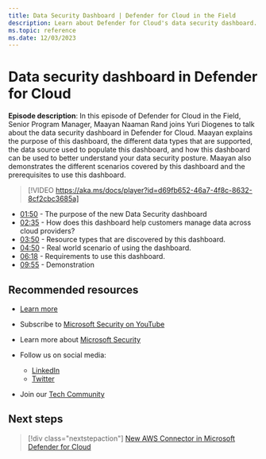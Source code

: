 ```yaml
---
title: Data Security Dashboard | Defender for Cloud in the Field 
description: Learn about Defender for Cloud's data security dashboard.
ms.topic: reference
ms.date: 12/03/2023
---
```


# Data security dashboard in Defender for Cloud

**Episode description**: In this episode of Defender for Cloud in the Field, Senior Program Manager, Maayan Naaman Rand joins Yuri Diogenes to talk about the data security dashboard in Defender for Cloud. Maayan explains the purpose of this dashboard, the different data types that are supported, the data source used to populate this dashboard, and how this dashboard can be used to better understand your data security posture. Maayan also demonstrates the different scenarios covered by this dashboard and the prerequisites to use this dashboard.

> [!VIDEO https://aka.ms/docs/player?id=d69fb652-46a7-4f8c-8632-8cf2cbc3685a]

- [01:50](/shows/mdc-in-the-field/counter-identity-based-supply-chain-attacks#time=01m50s) -  The purpose of the new Data Security dashboard
- [02:35](/shows/mdc-in-the-field/counter-identity-based-supply-chain-attacks#time=02m35s) - How does this dashboard help customers manage data across cloud providers?
- [03:50](/shows/mdc-in-the-field/counter-identity-based-supply-chain-attacks#time=03m50s) - Resource types that are discovered by this dashboard.
- [04:50](/shows/mdc-in-the-field/counter-identity-based-supply-chain-attacks#time=04m50s) -  Real world scenario of using the dashboard.
- [06:18](/shows/mdc-in-the-field/counter-identity-based-supply-chain-attacks#time=06m18s) - Requirements to use this dashboard.
- [09:55](/shows/mdc-in-the-field/counter-identity-based-supply-chain-attacks#time=09m55s) - Demonstration

## Recommended resources

- [Learn more](https://techcommunity.microsoft.com/t5/microsoft-defender-for-cloud/announcing-microsoft-defender-for-cloud-capabilities-to-counter/ba-p/3876012)
- Subscribe to [Microsoft Security on YouTube](https://www.youtube.com/playlist?list=PL3ZTgFEc7LysiX4PfHhdJPR7S8mGO14YS)
- Learn more about [Microsoft Security](https://msft.it/6002T9HQY)

- Follow us on social media:

  - [LinkedIn](https://www.linkedin.com/showcase/microsoft-security/)
  - [Twitter](https://twitter.com/msftsecurity)

- Join our [Tech Community](https://aka.ms/SecurityTechCommunity)

## Next steps

> [!div class="nextstepaction"]
> [New AWS Connector in Microsoft Defender for Cloud](episode-one.md)
